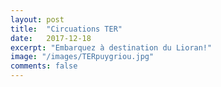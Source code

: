 ```yaml
---
layout: post
title:  "Circuations TER"
date:   2017-12-18
excerpt: "Embarquez à destination du Lioran!"
image: "/images/TERpuygriou.jpg"
comments: false
---
```

